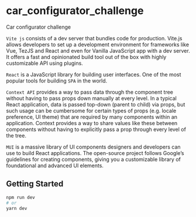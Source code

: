 # car_configurator_challenge
Car configurator challenge

`Vite js` consists of a dev server that bundles code for production. 
Vite.js allows developers to set up a development environment for frameworks like Vue, TezJS and React and even for Vanilla JavaScript app with a dev server. 
It offers a fast and opinionated build tool out of the box with highly customizable API using plugins.

`React` is a JavaScript library for building user interfaces. One of the most popular tools for building `SPA` in the world.

`Context API` provides a way to pass data through the component tree without having to pass props down manually at every level.
In a typical React application, data is passed top-down (parent to child) via props, but such usage can be cumbersome for certain types of props (e.g. locale preference, UI theme) that are required by many components within an application. 
Context provides a way to share values like these between components without having to explicitly pass a prop through every level of the tree.

`MUI` is a massive library of UI components designers and developers can use to build React applications. 
The open-source project follows Google’s guidelines for creating components, giving you a customizable library of foundational and advanced UI elements. 

## Getting Started

```bash
npm run dev
# or
yarn dev
```
